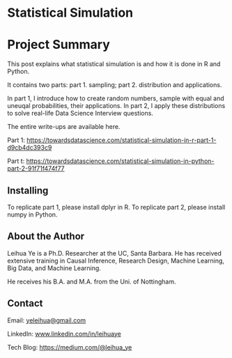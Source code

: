 # Statistical Simulation

# Project Summary

This post explains what statistical simulation is and how it is done in R and Python. 

It contains two parts: part 1. sampling; part 2. distribution and applications. 

In part 1, I introduce how to create random numbers, sample with equal and uneuqal probabilities, their applications. In part 2, I apply these distributions to solve real-life Data Science Interview questions. 

The entire write-ups are available here.

Part 1: https://towardsdatascience.com/statistical-simulation-in-r-part-1-d9cb4dc393c9

Part t: https://towardsdatascience.com/statistical-simulation-in-python-part-2-91f71f474f77

## Installing

To replicate part 1, please install dplyr in R. To replicate part 2, please install numpy in Python.

## About the Author

Leihua Ye is a Ph.D. Researcher at the UC, Santa Barbara. He has received extensive training in Causal Inference, Research Design, Machine Learning, Big Data, and Machine Learning. 

He receives his B.A. and M.A. from the Uni. of Nottingham. 

## Contact

Email: yeleihua@gmail.com

LinkedIn: www.linkedin.com/in/leihuaye

Tech Blog: https://medium.com/@leihua_ye
